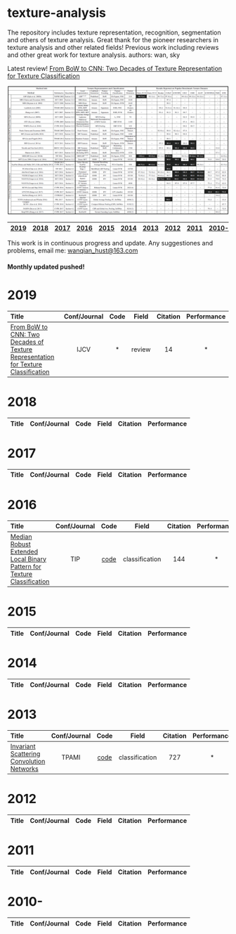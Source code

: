 # texture-analysis
The repository includes texture representation, recognition, segmentation and others of texture analysis.
Great thank for the pioneer researchers in texture analysis and other related fields! 
Previous work including reviews and other great work for texture analysis.
authors: wan, sky

Latest review! [From BoW to CNN: Two Decades of Texture Representation for Texture Classification](https://link.springer.com/content/pdf/10.1007%2Fs11263-018-1125-z.pdf)

![summary](imgs/summary.png)

| [2019](#2019) | [2018](#2018) | [2017](#2017) | [2016](#2016) | [2015](#2015) | [2014](#2014) | [2013](#2013) | [2012](#2012) | [2011](#2011) | [2010-](#2010-) |  
|:--------|:--------:|:--------:|:--------:|:--------|:--------:|:--------:|:--------:|:--------:|:--------:|

This work is in continuous progress and update. Any suggestiones and problems, email me: <wanqian_hust@163.com>   
#### Monthly updated pushed! 

# 2019
| Title | Conf/Journal | Code | Field | Citation | Performance |
|:--------|:--------:|:--------:|:--------:|:--------:|:--------:|
| [From BoW to CNN: Two Decades of Texture Representation for Texture Classification](https://link.springer.com/content/pdf/10.1007%2Fs11263-018-1125-z.pdf) | IJCV | * | review | 14 | * |

# 2018
| Title | Conf/Journal | Code | Field | Citation | Performance |
|:--------|:--------:|:--------:|:--------:|:--------:|:--------:|

# 2017
| Title | Conf/Journal | Code | Field | Citation | Performance |
|:--------|:--------:|:--------:|:--------:|:--------:|:--------:|

# 2016
| Title | Conf/Journal | Code | Field | Citation | Performance |
|:--------|:--------:|:--------:|:--------:|:--------:|:--------:|
| [Median Robust Extended Local Binary Pattern for Texture Classification](https://ieeexplore.ieee.org/document/7393828) | TIP | [code](https://github.com/MIPT-Oulu/LocalBinaryPattern) | classification | 144 | * |

# 2015
| Title | Conf/Journal | Code | Field | Citation | Performance |
|:--------|:--------:|:--------:|:--------:|:--------:|:--------:|

# 2014
| Title | Conf/Journal | Code | Field | Citation | Performance |
|:--------|:--------:|:--------:|:--------:|:--------:|:--------:|

# 2013
| Title | Conf/Journal | Code | Field | Citation | Performance |
|:--------|:--------:|:--------:|:--------:|:--------:|:--------:|
| [Invariant Scattering Convolution Networks](https://ieeexplore.ieee.org/document/6522407) | TPAMI | [code](*) | classification | 727 | * |


# 2012
| Title | Conf/Journal | Code | Field | Citation | Performance |
|:--------|:--------:|:--------:|:--------:|:--------:|:--------:|

# 2011
| Title | Conf/Journal | Code | Field | Citation | Performance |
|:--------|:--------:|:--------:|:--------:|:--------:|:--------:|

# 2010-
| Title | Conf/Journal | Code | Field | Citation | Performance |
|:--------|:--------:|:--------:|:--------:|:--------:|:--------:|
